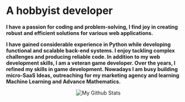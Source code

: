 <h1 align="left">A hobbyist developer</h1>

**I have a passion for coding and problem-solving, I find joy in creating robust and efficient solutions for various web applications.**

**I have gained considerable experience in Python while developing functional and scalable back-end systems. I enjoy tackling complex challenges and producing reliable code. In addition to my web development skills, I am a veteran game developer. Over the years, I refined my skills in game development. Nowadays I am busy building micro-SaaS Ideas, outreaching for my marketing agency and learning Machine Learning and Advance Mathematics.**

<div align="center">
  <img align="center" src="https://github-readme-stats.vercel.app/api?username=Aby-ss&include_all_commits=true&count_private=true&show_icons=true&line_height=20&title_color=2B5BBD&icon_color=1124BB&text_color=A1A1A1&bg_color=0,000000,130F40" alt="My Github Stats"/>
</div>


